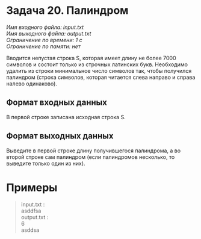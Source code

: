 # **Задача 20. Палиндром**
*Имя входного файла: input.txt <br/>
Имя выходного файла: output.txt <br/>
Ограничение по времени: 1 с <br/>
Ограничение по памяти: нет*

Вводится непустая строка S, которая имеет длину не более 7000 символов и состоит только из строчных латинских букв. Необходимо удалить из строки минимальное число символов так, чтобы получился палиндром (строка символов, которая читается слева направо и справа налево одинаково).

## **Формат входных данных**
В первой строке записана исходная строка S.
## **Формат выходных данных**
Выведите в первой строке длину получившегося палиндрома, а во второй строке сам палиндром (если палиндромов несколько, то выведите только один из них).

# **Примеры**
> input.txt :<br/>
asddfsa<br/>
output.txt :<br/>
6<br/>
asddsa